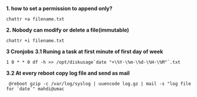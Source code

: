 **1. how to set a permission to append only?**
```
chattr +a filename.txt
```
**2. Nobody can modify or delete a file(immutable)**
```
chattr +i filename.txt
```
**3 Cronjobs**
**3.1 Runing a task at first minute of first day of week**
```
1 0 * * 0 df -h >> /opt/diskusage`date "+\%Y-\%m-\%d-\%H-\%M"`.txt
```
**3.2 At every reboot copy log file and send as mail**
```
 @reboot gzip -c /var/log/syslog | uuencode log.gz | mail -s "log file for `date`" mahdi@umac

```